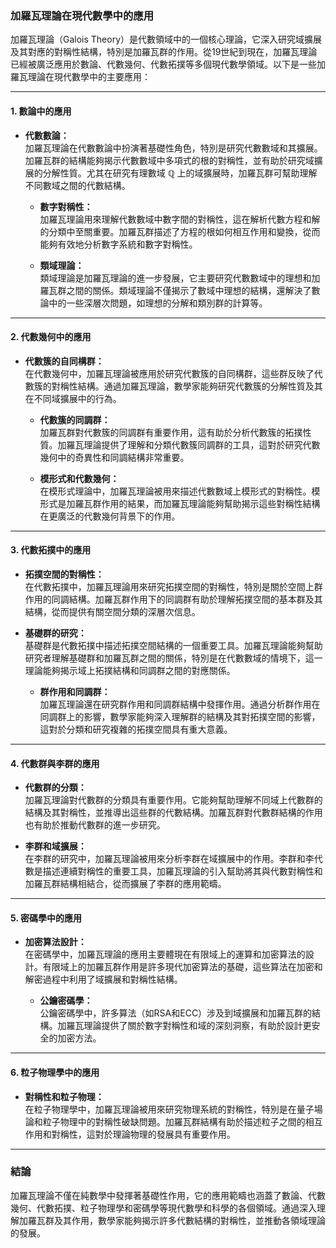 ### **加羅瓦理論在現代數學中的應用**

加羅瓦理論（Galois Theory）是代數領域中的一個核心理論，它深入研究域擴展及其對應的對稱性結構，特別是加羅瓦群的作用。從19世紀到現在，加羅瓦理論已經被廣泛應用於數論、代數幾何、代數拓撲等多個現代數學領域。以下是一些加羅瓦理論在現代數學中的主要應用：

---

#### **1. 數論中的應用**

- **代數數論：**  
  加羅瓦理論在代數數論中扮演著基礎性角色，特別是研究代數數域和其擴展。加羅瓦群的結構能夠揭示代數數域中多項式的根的對稱性，並有助於研究域擴展的分解性質。尤其在研究有理數域  $`\mathbb{Q}`$  上的域擴展時，加羅瓦群可幫助理解不同數域之間的代數結構。

  - **數字對稱性：**  
    加羅瓦理論用來理解代數數域中數字間的對稱性，這在解析代數方程和解的分類中至關重要。加羅瓦群描述了方程的根如何相互作用和變換，從而能夠有效地分析數字系統和數字對稱性。

  - **類域理論：**  
    類域理論是加羅瓦理論的進一步發展，它主要研究代數數域中的理想和加羅瓦群之間的關係。類域理論不僅揭示了數域中理想的結構，還解決了數論中的一些深層次問題，如理想的分解和類別群的計算等。

---

#### **2. 代數幾何中的應用**

- **代數簇的自同構群：**  
  在代數幾何中，加羅瓦理論被應用於研究代數簇的自同構群，這些群反映了代數簇的對稱性結構。通過加羅瓦理論，數學家能夠研究代數簇的分解性質及其在不同域擴展中的行為。

  - **代數簇的同調群：**  
    加羅瓦群對代數簇的同調群有重要作用，這有助於分析代數簇的拓撲性質。加羅瓦理論提供了理解和分類代數簇同調群的工具，這對於研究代數幾何中的奇異性和同調結構非常重要。

  - **模形式和代數幾何：**  
    在模形式理論中，加羅瓦理論被用來描述代數數域上模形式的對稱性。模形式是加羅瓦群作用的結果，而加羅瓦理論能夠幫助揭示這些對稱性結構在更廣泛的代數幾何背景下的作用。

---

#### **3. 代數拓撲中的應用**

- **拓撲空間的對稱性：**  
  在代數拓撲中，加羅瓦理論用來研究拓撲空間的對稱性，特別是關於空間上群作用的同調結構。加羅瓦群作用下的同調群有助於理解拓撲空間的基本群及其結構，從而提供有關空間分類的深層次信息。

- **基礎群的研究：**  
  基礎群是代數拓撲中描述拓撲空間結構的一個重要工具。加羅瓦理論能夠幫助研究者理解基礎群和加羅瓦群之間的關係，特別是在代數數域的情境下，這一理論能夠揭示域上拓撲結構和同調群之間的對應關係。

  - **群作用和同調群：**  
    加羅瓦理論還在研究群作用和同調群結構中發揮作用。通過分析群作用在同調群上的影響，數學家能夠深入理解群的結構及其對拓撲空間的影響，這對於分類和研究複雜的拓撲空間具有重大意義。

---

#### **4. 代數群與李群的應用**

- **代數群的分類：**  
  加羅瓦理論對代數群的分類具有重要作用。它能夠幫助理解不同域上代數群的結構及其對稱性，並推導出這些群的代數結構。加羅瓦群對代數群結構的作用也有助於推動代數群的進一步研究。

- **李群和域擴展：**  
  在李群的研究中，加羅瓦理論被用來分析李群在域擴展中的作用。李群和李代數是描述連續對稱性的重要工具，加羅瓦理論的引入幫助將其與代數對稱性和加羅瓦群結構相結合，從而擴展了李群的應用範疇。

---

#### **5. 密碼學中的應用**

- **加密算法設計：**  
  在密碼學中，加羅瓦理論的應用主要體現在有限域上的運算和加密算法的設計。有限域上的加羅瓦群作用是許多現代加密算法的基礎，這些算法在加密和解密過程中利用了域擴展和對稱性結構。

  - **公鑰密碼學：**  
    公鑰密碼學中，許多算法（如RSA和ECC）涉及到域擴展和加羅瓦群的結構。加羅瓦理論提供了關於數字對稱性和域的深刻洞察，有助於設計更安全的加密方法。

---

#### **6. 粒子物理學中的應用**

- **對稱性和粒子物理：**  
  在粒子物理學中，加羅瓦理論被用來研究物理系統的對稱性，特別是在量子場論和粒子物理中的對稱性破缺問題。加羅瓦群結構有助於描述粒子之間的相互作用和對稱性，這對於理論物理的發展具有重要作用。

---

### **結論**

加羅瓦理論不僅在純數學中發揮著基礎性作用，它的應用範疇也涵蓋了數論、代數幾何、代數拓撲、粒子物理學和密碼學等現代數學和科學的各個領域。通過深入理解加羅瓦群及其作用，數學家能夠揭示許多代數結構的對稱性，並推動各領域理論的發展。